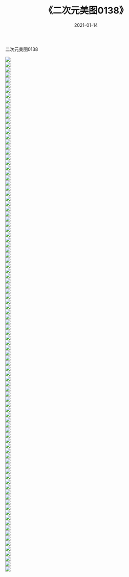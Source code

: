 ﻿---
layout: post
title:  《二次元美图0138》
date:   2021-01-14
img: http://imgx.orgx.ga/二次元/2021/二次元美图0138/000.jpg
categories: [美女, 清纯, 唯美]
---

二次元美图0138

 ![](http://imgx.orgx.ga/二次元/2021/二次元美图0138/001.jpg) <br>![](http://imgx.orgx.ga/二次元/2021/二次元美图0138/002.jpg) <br>![](http://imgx.orgx.ga/二次元/2021/二次元美图0138/003.jpg) <br>![](http://imgx.orgx.ga/二次元/2021/二次元美图0138/004.jpg) <br>![](http://imgx.orgx.ga/二次元/2021/二次元美图0138/005.jpg) <br>![](http://imgx.orgx.ga/二次元/2021/二次元美图0138/006.jpg) <br>![](http://imgx.orgx.ga/二次元/2021/二次元美图0138/007.jpg) <br>![](http://imgx.orgx.ga/二次元/2021/二次元美图0138/008.jpg) <br>![](http://imgx.orgx.ga/二次元/2021/二次元美图0138/009.jpg) <br>![](http://imgx.orgx.ga/二次元/2021/二次元美图0138/010.jpg) <br>![](http://imgx.orgx.ga/二次元/2021/二次元美图0138/011.jpg) <br>![](http://imgx.orgx.ga/二次元/2021/二次元美图0138/012.jpg) <br>![](http://imgx.orgx.ga/二次元/2021/二次元美图0138/013.jpg) <br>![](http://imgx.orgx.ga/二次元/2021/二次元美图0138/014.jpg) <br>![](http://imgx.orgx.ga/二次元/2021/二次元美图0138/015.jpg) <br>![](http://imgx.orgx.ga/二次元/2021/二次元美图0138/016.jpg) <br>![](http://imgx.orgx.ga/二次元/2021/二次元美图0138/017.jpg) <br>![](http://imgx.orgx.ga/二次元/2021/二次元美图0138/018.jpg) <br>![](http://imgx.orgx.ga/二次元/2021/二次元美图0138/019.jpg) <br>![](http://imgx.orgx.ga/二次元/2021/二次元美图0138/020.jpg) <br>![](http://imgx.orgx.ga/二次元/2021/二次元美图0138/021.jpg) <br>![](http://imgx.orgx.ga/二次元/2021/二次元美图0138/022.jpg) <br>![](http://imgx.orgx.ga/二次元/2021/二次元美图0138/023.jpg) <br>![](http://imgx.orgx.ga/二次元/2021/二次元美图0138/024.jpg) <br>![](http://imgx.orgx.ga/二次元/2021/二次元美图0138/025.jpg) <br>![](http://imgx.orgx.ga/二次元/2021/二次元美图0138/026.jpg) <br>![](http://imgx.orgx.ga/二次元/2021/二次元美图0138/027.jpg) <br>![](http://imgx.orgx.ga/二次元/2021/二次元美图0138/028.jpg) <br>![](http://imgx.orgx.ga/二次元/2021/二次元美图0138/029.jpg) <br>![](http://imgx.orgx.ga/二次元/2021/二次元美图0138/030.jpg) <br>![](http://imgx.orgx.ga/二次元/2021/二次元美图0138/031.jpg) <br>![](http://imgx.orgx.ga/二次元/2021/二次元美图0138/032.jpg) <br>![](http://imgx.orgx.ga/二次元/2021/二次元美图0138/033.jpg) <br>![](http://imgx.orgx.ga/二次元/2021/二次元美图0138/034.jpg) <br>![](http://imgx.orgx.ga/二次元/2021/二次元美图0138/035.jpg) <br>![](http://imgx.orgx.ga/二次元/2021/二次元美图0138/036.jpg) <br>![](http://imgx.orgx.ga/二次元/2021/二次元美图0138/037.jpg) <br>![](http://imgx.orgx.ga/二次元/2021/二次元美图0138/038.jpg) <br>![](http://imgx.orgx.ga/二次元/2021/二次元美图0138/039.jpg) <br>![](http://imgx.orgx.ga/二次元/2021/二次元美图0138/040.jpg) <br>![](http://imgx.orgx.ga/二次元/2021/二次元美图0138/041.jpg) <br>![](http://imgx.orgx.ga/二次元/2021/二次元美图0138/042.jpg) <br>![](http://imgx.orgx.ga/二次元/2021/二次元美图0138/043.jpg) <br>![](http://imgx.orgx.ga/二次元/2021/二次元美图0138/044.jpg) <br>![](http://imgx.orgx.ga/二次元/2021/二次元美图0138/045.jpg) <br>![](http://imgx.orgx.ga/二次元/2021/二次元美图0138/046.jpg) <br>![](http://imgx.orgx.ga/二次元/2021/二次元美图0138/047.jpg) <br>![](http://imgx.orgx.ga/二次元/2021/二次元美图0138/048.jpg) <br>![](http://imgx.orgx.ga/二次元/2021/二次元美图0138/049.jpg) <br>![](http://imgx.orgx.ga/二次元/2021/二次元美图0138/050.jpg) <br>![](http://imgx.orgx.ga/二次元/2021/二次元美图0138/051.jpg) <br>![](http://imgx.orgx.ga/二次元/2021/二次元美图0138/052.jpg) <br>![](http://imgx.orgx.ga/二次元/2021/二次元美图0138/053.jpg) <br>![](http://imgx.orgx.ga/二次元/2021/二次元美图0138/054.jpg) <br>![](http://imgx.orgx.ga/二次元/2021/二次元美图0138/055.jpg) <br>![](http://imgx.orgx.ga/二次元/2021/二次元美图0138/056.jpg) <br>![](http://imgx.orgx.ga/二次元/2021/二次元美图0138/057.jpg) <br>![](http://imgx.orgx.ga/二次元/2021/二次元美图0138/058.jpg) <br>![](http://imgx.orgx.ga/二次元/2021/二次元美图0138/059.jpg) <br>![](http://imgx.orgx.ga/二次元/2021/二次元美图0138/060.jpg) <br>![](http://imgx.orgx.ga/二次元/2021/二次元美图0138/061.jpg) <br>![](http://imgx.orgx.ga/二次元/2021/二次元美图0138/062.jpg) <br>![](http://imgx.orgx.ga/二次元/2021/二次元美图0138/063.jpg) <br>![](http://imgx.orgx.ga/二次元/2021/二次元美图0138/064.jpg) <br>![](http://imgx.orgx.ga/二次元/2021/二次元美图0138/065.jpg) <br>![](http://imgx.orgx.ga/二次元/2021/二次元美图0138/066.jpg) <br>![](http://imgx.orgx.ga/二次元/2021/二次元美图0138/067.jpg) <br>![](http://imgx.orgx.ga/二次元/2021/二次元美图0138/068.jpg) <br>![](http://imgx.orgx.ga/二次元/2021/二次元美图0138/069.jpg) <br>![](http://imgx.orgx.ga/二次元/2021/二次元美图0138/070.jpg) <br>![](http://imgx.orgx.ga/二次元/2021/二次元美图0138/071.jpg) <br>![](http://imgx.orgx.ga/二次元/2021/二次元美图0138/072.jpg) <br>![](http://imgx.orgx.ga/二次元/2021/二次元美图0138/073.jpg) <br>![](http://imgx.orgx.ga/二次元/2021/二次元美图0138/074.jpg) <br>![](http://imgx.orgx.ga/二次元/2021/二次元美图0138/075.jpg) <br>![](http://imgx.orgx.ga/二次元/2021/二次元美图0138/076.jpg) <br>![](http://imgx.orgx.ga/二次元/2021/二次元美图0138/077.jpg) <br>![](http://imgx.orgx.ga/二次元/2021/二次元美图0138/078.jpg) <br>![](http://imgx.orgx.ga/二次元/2021/二次元美图0138/079.jpg) <br>![](http://imgx.orgx.ga/二次元/2021/二次元美图0138/080.jpg) <br>![](http://imgx.orgx.ga/二次元/2021/二次元美图0138/081.jpg) <br>![](http://imgx.orgx.ga/二次元/2021/二次元美图0138/082.jpg) <br>![](http://imgx.orgx.ga/二次元/2021/二次元美图0138/083.jpg) <br>![](http://imgx.orgx.ga/二次元/2021/二次元美图0138/084.jpg) <br>![](http://imgx.orgx.ga/二次元/2021/二次元美图0138/085.jpg) <br>![](http://imgx.orgx.ga/二次元/2021/二次元美图0138/086.jpg) <br>![](http://imgx.orgx.ga/二次元/2021/二次元美图0138/087.jpg) <br>![](http://imgx.orgx.ga/二次元/2021/二次元美图0138/088.jpg) <br>![](http://imgx.orgx.ga/二次元/2021/二次元美图0138/089.jpg) <br>![](http://imgx.orgx.ga/二次元/2021/二次元美图0138/090.jpg) <br>![](http://imgx.orgx.ga/二次元/2021/二次元美图0138/091.jpg) <br>![](http://imgx.orgx.ga/二次元/2021/二次元美图0138/092.jpg) <br>![](http://imgx.orgx.ga/二次元/2021/二次元美图0138/093.jpg) <br>![](http://imgx.orgx.ga/二次元/2021/二次元美图0138/094.jpg) <br>![](http://imgx.orgx.ga/二次元/2021/二次元美图0138/095.jpg) <br>![](http://imgx.orgx.ga/二次元/2021/二次元美图0138/096.jpg) <br>![](http://imgx.orgx.ga/二次元/2021/二次元美图0138/097.jpg) <br>![](http://imgx.orgx.ga/二次元/2021/二次元美图0138/098.jpg) <br>![](http://imgx.orgx.ga/二次元/2021/二次元美图0138/099.jpg) <br>![](http://imgx.orgx.ga/二次元/2021/二次元美图0138/100.jpg) <br>